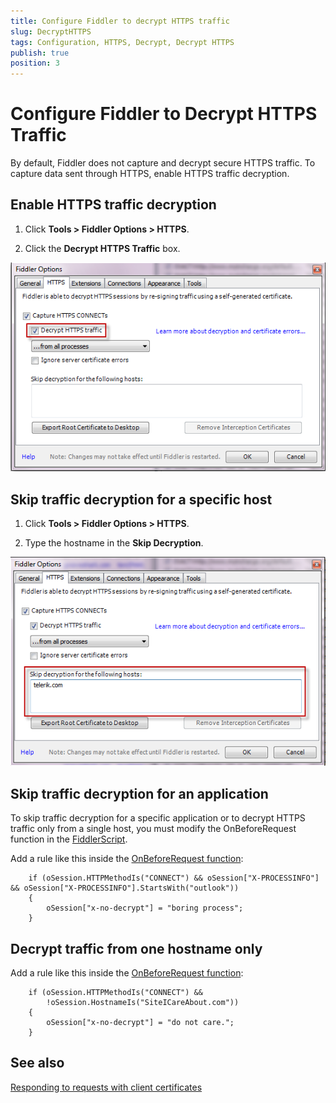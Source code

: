 ```yaml
---
title: Configure Fiddler to decrypt HTTPS traffic
slug: DecryptHTTPS
tags: Configuration, HTTPS, Decrypt, Decrypt HTTPS
publish: true
position: 3
---
```


Configure Fiddler to Decrypt HTTPS Traffic
==========================================

By default, Fiddler does not capture and decrypt secure HTTPS traffic. To capture data sent through HTTPS, enable HTTPS traffic decryption.

Enable HTTPS traffic decryption
--------------------------------

1. Click **Tools > Fiddler Options > HTTPS**.

2. Click the **Decrypt HTTPS Traffic** box.

 ![Fiddler Options -- Decrypt HTTPS Traffic][1]

Skip traffic decryption for a specific host
-------------------------------------------

1. Click **Tools > Fiddler Options > HTTPS**.

2. Type the hostname in the **Skip Decryption**.

 ![Skip Decryption][2]

Skip traffic decryption for an application
------------------------------------------

To skip traffic decryption for a specific application or to decrypt HTTPS traffic only from a single host, you must modify the OnBeforeRequest function in the [FiddlerScript](https://www.telerik.com/blogs/understanding-fiddlerscript).

Add a rule like this inside the [OnBeforeRequest function](https://docs.telerik.com/fiddler/knowledge-base/fiddlerscript/modifyrequestorresponse):

		if (oSession.HTTPMethodIs("CONNECT") && oSession["X-PROCESSINFO"] && oSession["X-PROCESSINFO"].StartsWith("outlook")) 
		{ 
			oSession["x-no-decrypt"] = "boring process";
		}      

Decrypt traffic from one hostname only
---------------------------------------

Add a rule like this inside the [OnBeforeRequest function](https://docs.telerik.com/fiddler/knowledge-base/fiddlerscript/modifyrequestorresponse):

		if (oSession.HTTPMethodIs("CONNECT") && 
			!oSession.HostnameIs("SiteICareAbout.com"))
		{ 
			oSession["x-no-decrypt"] = "do not care."; 
		}

See also
--------
[Responding to requests with client certificates][3]

[1]: ../../images/DecryptHTTPS/DecryptHTTPSTrafficOption.png
[2]: ../../images/DecryptHTTPS/SkipDecryption.png
[3]: ./RespondWithClientCert
